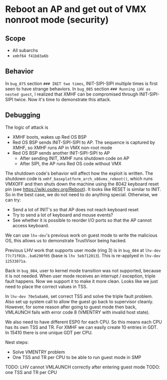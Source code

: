 # Reboot an AP and get out of VMX nonroot mode (security)

## Scope
* All subarchs
* `xmhf64 f41b83a6b`

## Behavior

In `bug_075` section `### INIT two times`, INIT-SIPI-SIPI multiple times is
first seen to have strange behaviors. In `bug_085` section
`### Running LHV as nested guest`, I realized that XMHF can be compromised
through INIT-SIPI-SIPI twice. Now it's time to demonstrate this attack.

## Debugging

The logic of attack is
* XMHF boots, wakes up Red OS BSP
* Red OS BSP sends INIT-SIPI-SIPI to AP. The sequence is captured by XMHF, so
  XMHF runs AP in VMX non-root mode
* Red OS BSP sends another INIT-SIPI-SIPI to AP
	* After sending INIT, XMHF runs shutdown code on AP
	* After SIPI, the AP runs Red OS code without VMX

The shutdown code's behavior will affect how the exploit is written. The
shutdown code is `xmhf_baseplatform_arch_x86vmx_reboot()`, which runs VMXOFF
and then shuts down the machine using the 8042 keyboard reset pin (see
<https://wiki.osdev.org/Reboot>). It looks like RESET is similar to INIT. So
in the best case, we do not need to do anything special. Otherwise, we can try:
* Send a lot of INIT's so that AP does not reach keyboard reset
* Try to send a lot of keyboard and mouse events?
* See whether it is possible to reorder I/O ports so that the AP cannot access
  keyboard.

We can use `lhv-dev`'s previous work on guest mode to write the malicious OS,
this allows us to demonstrate TrustVisor being hacked.

Previous LHV work that supports user mode (ring 3) is in `bug_084` at
`lhv-dev 77c71f01b..ba6290f05` (base is `lhv 5eb712013`). This is re-applyed
in `lhv-dev 12533871a`.

Back in `bug_084`, user to kernel mode transition was not supported, because it
is not needed. When user mode receives an interrupt / exception, triple fault
happens. Now we support it to make it more clean. Looks like we just need to
place the correct values in TSS.

In `lhv-dev 70e5a8a66`, set correct TSS and solve the triple fault problem.
Also set up system call to allow the guest go back to supervisor cleanly.
However, for some reason after going to guest mode then back, VMLAUNCH fails
with error code 8 (VMENTRY with invalid host state).

We also need to have different ESP0 for each CPU. So this means each CPU has
its own TSS and TR. For XMHF we can easily create 10 entries in GDT. In 15410
there is one unique GDT per CPU.

Nest steps:
* Solve VMENTRY problem
* One TSS and TR per CPU to be able to run guest mode in SMP

TODO: LHV cannot VMLAUNCH correctly after entering guest mode
TODO: one TSS and TR per CPU

